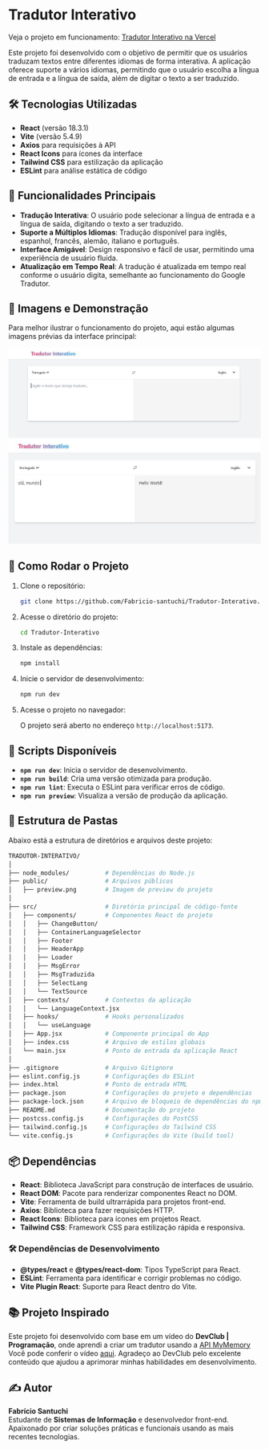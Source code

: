 # Tradutor Interativo

Veja o projeto em funcionamento: [Tradutor Interativo na Vercel](https://tradutor-interativo.vercel.app/)

Este projeto foi desenvolvido com o objetivo de permitir que os usuários traduzam textos entre diferentes idiomas de forma interativa. A aplicação oferece suporte a vários idiomas, permitindo que o usuário escolha a língua de entrada e a língua de saída, além de digitar o texto a ser traduzido.

## 🛠 Tecnologias Utilizadas

- **React** (versão 18.3.1)
- **Vite** (versão 5.4.9)
- **Axios** para requisições à API
- **React Icons** para ícones da interface
- **Tailwind CSS** para estilização da aplicação
- **ESLint** para análise estática de código

## 🌟 Funcionalidades Principais

- **Tradução Interativa**: O usuário pode selecionar a língua de entrada e a língua de saída, digitando o texto a ser traduzido.
- **Suporte a Múltiplos Idiomas**: Tradução disponível para inglês, espanhol, francês, alemão, italiano e português.
- **Interface Amigável**: Design responsivo e fácil de usar, permitindo uma experiência de usuário fluida.
- **Atualização em Tempo Real**: A tradução é atualizada em tempo real conforme o usuário digita, semelhante ao funcionamento do Google Tradutor.

## 📸 Imagens e Demonstração

Para melhor ilustrar o funcionamento do projeto, aqui estão algumas imagens prévias da interface principal:

![Preview da aplicação](./public/preview.png)
![Preview da aplicação](./public/preview2.png)

## 🚀 Como Rodar o Projeto

1. Clone o repositório:

   ```bash
   git clone https://github.com/Fabricio-santuchi/Tradutor-Interativo.git
   ```

2. Acesse o diretório do projeto:

   ```bash
   cd Tradutor-Interativo
   ```

3. Instale as dependências:

   ```bash
   npm install
   ```

4. Inicie o servidor de desenvolvimento:

   ```bash
   npm run dev
   ```

5. Acesse o projeto no navegador:

   O projeto será aberto no endereço `http://localhost:5173`.

## 📜 Scripts Disponíveis

- **`npm run dev`**: Inicia o servidor de desenvolvimento.
- **`npm run build`**: Cria uma versão otimizada para produção.
- **`npm run lint`**: Executa o ESLint para verificar erros de código.
- **`npm run preview`**: Visualiza a versão de produção da aplicação.

## 📂 Estrutura de Pastas

Abaixo está a estrutura de diretórios e arquivos deste projeto:

```bash
TRADUTOR-INTERATIVO/
│
├── node_modules/          # Dependências do Node.js
├── public/                # Arquivos públicos
│   ├── preview.png        # Imagem de preview do projeto
│
├── src/                   # Diretório principal de código-fonte
│   ├── components/        # Componentes React do projeto
│   │   ├── ChangeButton/
│   │   ├── ContainerLanguageSelector
│   │   ├── Footer
│   │   ├── HeaderApp
│   │   ├── Loader
│   │   ├── MsgError
│   │   ├── MsgTraduzida
│   │   ├── SelectLang
│   │   └── TextSource
│   ├── contexts/          # Contextos da aplicação
│   │   └── LanguageContext.jsx
│   ├── hooks/             # Hooks personalizados
│   │   └── useLanguage
│   ├── App.jsx            # Componente principal do App
│   ├── index.css          # Arquivo de estilos globais
│   └── main.jsx           # Ponto de entrada da aplicação React
│
├── .gitignore             # Arquivo Gitignore
├── eslint.config.js       # Configurações do ESLint
├── index.html             # Ponto de entrada HTML
├── package.json           # Configurações do projeto e dependências
├── package-lock.json      # Arquivo de bloqueio de dependências do npm
├── README.md              # Documentação do projeto
├── postcss.config.js      # Configurações do PostCSS
├── tailwind.config.js     # Configurações do Tailwind CSS
└── vite.config.js         # Configurações do Vite (build tool)
```

## 📦 Dependências

- **React**: Biblioteca JavaScript para construção de interfaces de usuário.
- **React DOM**: Pacote para renderizar componentes React no DOM.
- **Vite**: Ferramenta de build ultrarrápida para projetos front-end.
- **Axios**: Biblioteca para fazer requisições HTTP.
- **React Icons**: Biblioteca para ícones em projetos React.
- **Tailwind CSS**: Framework CSS para estilização rápida e responsiva.

### 🛠 Dependências de Desenvolvimento

- **@types/react** e **@types/react-dom**: Tipos TypeScript para React.
- **ESLint**: Ferramenta para identificar e corrigir problemas no código.
- **Vite Plugin React**: Suporte para React dentro do Vite.

## 📚 Projeto Inspirado

Este projeto foi desenvolvido com base em um vídeo do **DevClub | Programação**, onde aprendi a criar um tradutor usando a [API MyMemory](https://mymemory.translated.net/) Você pode conferir o vídeo [aqui](https://www.youtube.com/watch?v=PIDu3fePvM8). Agradeço ao DevClub pelo excelente conteúdo que ajudou a aprimorar minhas habilidades em desenvolvimento.

## ✍️ Autor

**Fabrício Santuchi**  
Estudante de **Sistemas de Informação** e desenvolvedor front-end. Apaixonado por criar soluções práticas e funcionais usando as mais recentes tecnologias.
